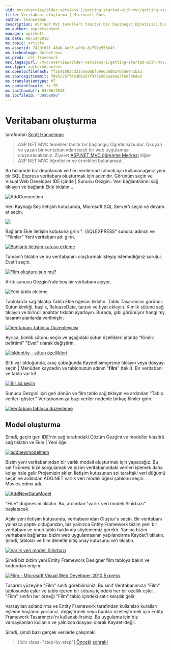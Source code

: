 ```yaml
---
uid: mvc/overview/older-versions-1/getting-started-with-mvc/getting-started-with-mvc-part4
title: Veritabanı oluşturma | Microsoft Docs
author: shanselman
description: ASP.NET MVC temelleri tanıtır bir başlangıç Öğreticisi budur. Okuyan ve yazan bir veritabanından basit bir web uygulaması oluşturun.
ms.author: aspnetcontent
manager: wpickett
ms.date: 08/14/2010
ms.topic: article
ms.assetid: 742df67f-484d-4ef3-af6b-8c791e556b43
ms.technology: dotnet-mvc
ms.prod: .net-framework
msc.legacyurl: /mvc/overview/older-versions-1/getting-started-with-mvc/getting-started-with-mvc-part4
msc.type: authoredcontent
ms.openlocfilehash: ff2a41803cd31ce50bbf79e630d827b6de441ba3
ms.sourcegitcommit: f8852267f463b62d7f975e56bea9aa3f68fbbdeb
ms.translationtype: MT
ms.contentlocale: tr-TR
ms.lasthandoff: 04/06/2018
ms.locfileid: "30868080"
---
```

<a name="creating-a-database"></a>Veritabanı oluşturma
====================
tarafından [Scott Hanselman](https://github.com/shanselman)

> ASP.NET MVC temelleri tanıtır bir başlangıç Öğreticisi budur. Okuyan ve yazan bir veritabanından basit bir web uygulaması oluşturacaksınız. Ziyaret [ASP.NET MVC öğrenme Merkezi](../../../index.md) diğer ASP.NET MVC öğreticiler ve örnekleri bulunamadı.


Bu bölümde biz depolamak ve film verilerimizi almak için kullanacağınız yeni bir SQL Express veritabanı oluşturmak için adımıdır. Görünüm seçin ve Visual Web Developer IDE içinde | Sunucu Gezgini. Veri bağlantılarını sağ tıklayın ve bağlantı Ekle tıklatın...

![AddConnection](getting-started-with-mvc-part4/_static/image1.png)

Veri Kaynağı Seç iletişim kutusunda, Microsoft SQL Server'ı seçin ve devam et seçin.

![](getting-started-with-mvc-part4/_static/image2.png)

Bağlantı Ekle iletişim kutusuna girin ". \SQLEXPRESS" sunucu adınızı ve "Filmler" Yeni veritabanı adı girin.

[![Bağlantı iletişim kutusu ekleme](getting-started-with-mvc-part4/_static/image4.png)](getting-started-with-mvc-part4/_static/image3.png)

Tamam'ı tıklatın ve bu veritabanını oluşturmak isteyip istemediğiniz sorulur. Evet'i seçin.

[![Film oluşturulsun mu?](getting-started-with-mvc-part4/_static/image6.png)](getting-started-with-mvc-part4/_static/image5.png)

Artık sunucu Gezgini'nde boş bir veritabanı açıyor.

![Yeni tablo ekleme](getting-started-with-mvc-part4/_static/image7.png)

Tablolarda sağ tıklatıp Tablo Ekle öğesini tıklatın. Tablo Tasarımcısı görünür. Sütun kimliği, başlık, ReleaseDate, tarzını ve fiyat ekleyin. Kimlik sütunu sağ tıklayın ve birincil anahtar tıklatın ayarlayın. Burada, gibi görünüyor hangi my tasarım alanlarda verilmiştir.

[![Veritabanı Tablosu Düzenleyicisi](getting-started-with-mvc-part4/_static/image9.png)](getting-started-with-mvc-part4/_static/image8.png)

Ayrıca, kimlik sütunu seçin ve aşağıdaki sütun özellikleri altında "Kimlik belirtimi" "Evet" olarak değiştirin.

[![IsIdentity - sütun özellikleri](getting-started-with-mvc-part4/_static/image11.png)](getting-started-with-mvc-part4/_static/image10.png)

Bitti var olduğunda, araç çubuğunda Kaydet simgesine tıklayın veya dosyayı seçin | Menüden kaydedin ve tablonuzun adının "**film**" (tekil). Bir veritabanı ve tablo var ki!

[![Bir ad seçin](getting-started-with-mvc-part4/_static/image13.png)](getting-started-with-mvc-part4/_static/image12.png)

Sunucu Gezgini için geri dönün ve film tablo sağ tıklayın ve ardından "Tablo verileri göster." Veritabanımıza bazı veriler nedenle birkaç filmler girin.

[![Veritabanı tablosu düzenleme](getting-started-with-mvc-part4/_static/image15.png)](getting-started-with-mvc-part4/_static/image14.png)

## <a name="creating-a-model"></a>Model oluşturma

Şimdi, geçin geri IDE'nin sağ tarafındaki Çözüm Gezgini ve modeller klasörü sağ tıklatın ve Ekle | Yeni öğe.

[![addnewmodelitem](getting-started-with-mvc-part4/_static/image17.png)](getting-started-with-mvc-part4/_static/image16.png)

Bizim yeni veritabanından bir varlık modeli oluşturmak için yapacağız. Bu sınıf kümesi bize sorgulamak ve bizim veritabanındaki verileri işlemek daha kolay hale gelir Projemizin ekler. İletişim kutusunun sol taraftaki veri düğümü seçin ve ardından ADO.NET varlık veri modeli öğesi şablonu seçin. Movies.edmx adı.

[![AddNewDataModel](getting-started-with-mvc-part4/_static/image19.png)](getting-started-with-mvc-part4/_static/image18.png)

"Ekle" düğmesini tıklatın. Bu, ardından "varlık veri modeli Sihirbazı" başlatacak.

Açılır yeni iletişim kutusunda, veritabanından Oluştur'u seçin. Bir veritabanı yalnızca yaptık olduğundan, biz yalnızca Entity Framework bizim yeni bir veritabanı ve onun tablo hakkında söylememiz gerekir. Yanına bizim veritabanı bağlantısı bizim web uygulamasının yapılandırma Kaydet'i tıklatın. Şimdi, tablolar ve film denetle bitiş onay kutusunu ve'ı tıklatın.

[![Varlık veri modeli Sihirbazı](getting-started-with-mvc-part4/_static/image21.png)](getting-started-with-mvc-part4/_static/image20.png)

Şimdi biz bizim yeni Entity Framework Designer film tabloya bakın ve kodundan erişim.

[![Film - Microsoft Visual Web Developer 2010 Express](getting-started-with-mvc-part4/_static/image23.png)](getting-started-with-mvc-part4/_static/image22.png)

Tasarım yüzeyine "Film" sınıfı görebilirsiniz. Bu sınıf Veritabanımıza "Film" tablosunda eşler ve tablo içeren bir sütuna içindeki her bir özellik eşler. "Film" sınıfın her örneği "Film" tablo içindeki satır karşılık gelir.

Varsayılan adlandırma ve Entity Framework tarafından kullanılan kuralları eşleme hoşlanmıyorsanız, değiştirmek veya bunları özelleştirmek için Entity Framework Tasarımcısı'nı kullanabilirsiniz. Bu uygulama için biz varsayılanları kullanın ve yalnızca dosyası olarak Kaydet-değil.

Şimdi, şimdi bazı gerçek verilerle çalışmak!

> [!div class="step-by-step"]
> [Önceki](getting-started-with-mvc-part3.md)
> [sonraki](getting-started-with-mvc-part5.md)
